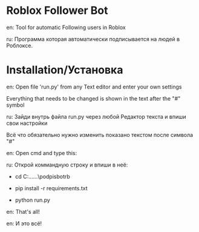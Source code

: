 # Roblox Follower Bot

en: Tool for automatic Following users in Roblox

ru: Программа которая автоматически подписывается на людей в Роблоксе.


# Installation/Установка


en: Open file 'run.py' from any Text editor and enter your own settings

Everything that needs to be changed is shown in the text after the "#" symbol

ru: Зайди внутрь файла run.py через любой Редактор текста и впиши свои настройки

Всё что обязательно нужно изменить показано текстом после символа "#"


en: Open cmd and type this:

ru: Открой коммандную строку и впиши в неё:



 * cd C:\...\...\podpisbotrb

 * pip install -r requirements.txt

 * python run.py



en: That's all!

en: И это всё!

